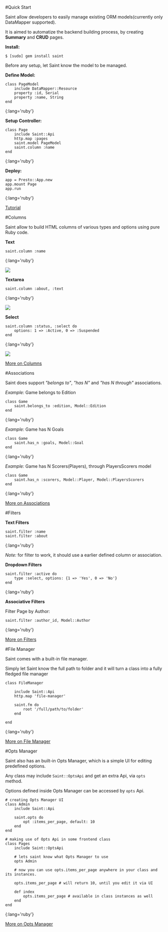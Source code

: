 #Quick Start

Saint allow developers to easily manage existing ORM models(currently only DataMapper supported).

It is aimed to automatize the backend building process, by creating **Summary** and **CRUD** pages.

**Install:**

    $ [sudo] gem install saint

Before any setup, let Saint know the model to be managed.

**Define Model:**

    class PageModel
        include DataMapper::Resource
        property :id, Serial
        property :name, String
    end
{:lang='ruby'}

**Setup Controller:**

    class Page
        include Saint::Api
        http.map :pages
        saint.model PageModel
        saint.column :name
    end
{:lang='ruby'}

**Deploy:**

    app = Presto::App.new
    app.mount Page
    app.run
{:lang='ruby'}

[Tutorial](http://demo.saintrb.org/)

#Columns

Saint allow to build HTML columns of various types and options using pure Ruby code.

**Text**

    saint.column :name
{:lang='ruby'}

<div class="screenshot-container">
<img src="http://saintrb.org/screenshots/columns/page-name.png" class="screenshot" />
</div>

**Textarea**

    saint.column :about, :text
{:lang='ruby'}

<div class="screenshot-container">
<img src="http://saintrb.org/screenshots/columns/page-meta_title.png" class="screenshot" />
</div>

**Select**

    saint.column :status, :select do
        options: 1 => :Active, 0 => :Suspended
    end
{:lang='ruby'}

<div class="screenshot-container">
<img src="http://saintrb.org/screenshots/columns/select.png" class="screenshot" />
</div>

[More on Columns](http://saintrb.org/Columns.md)


#Associations

Saint does support *"belongs to"*, *"has N"* and *"has N through"* associations.

*Example:* Game belongs to Edition

    class Game
        saint.belongs_to :edition, Model::Edition
    end
{:lang='ruby'}

*Example:*  Game has N Goals

    class Game
        saint.has_n :goals, Model::Goal
    end
{:lang='ruby'}

*Example:* Game has N Scorers(Players), through PlayersScorers model

    class Game
        saint.has_n :scorers, Model::Player, Model::PlayersScorers
    end
{:lang='ruby'}

[More on Associations](http://saintrb.org/Associations.md)

#Filters

**Text Filters**

    saint.filter :name
    saint.filter :about
{:lang='ruby'}

*Note:* for filter to work, it should use a earlier defined column or association.

**Dropdown Filters**

    saint.filter :active do
        type :select, options: {1 => 'Yes', 0 => 'No'}
    end
{:lang='ruby'}

**Associative Filters**

Filter Page by Author:

    saint.filter :author_id, Model::Author
{:lang='ruby'}

[More on Filters](http://saintrb.org/Filters.md)

#File Manager

Saint comes with a built-in file manager.

Simply let Saint know the full path to folder and it will turn a class into a fully fledged file manager

    class FileManager

        include Saint::Api
        http.map 'file-manager'

        saint.fm do
            root '/full/path/to/folder'
        end

    end
{:lang='ruby'}

[More on File Manager](http://saintrb.org/FileManager.md)


#Opts Manager

Saint also has an built-in Opts Manager, which is a simple UI for editing predefined options.

Any class may include `Saint::OptsApi` and get an extra Api, via `opts` method.

Options defined inside Opts Manager can be accessed by `opts` Api.

    # creating Opts Manager UI
    class Admin
        include Saint::Api

        saint.opts do
            opt :items_per_page, default: 10
        end
    end

    # making use of Opts Api in some frontend class
    class Pages
        include Saint::OptsApi

        # lets saint know what Opts Manager to use
        opts Admin

        # now you can use opts.items_per_page anywhere in your class and its instances.

        opts.items_per_page # will return 10, until you edit it via UI

        def index
            opts.items_per_page # available in class instances as well
        end
    end
{:lang='ruby'}

[More on Opts Manager](http://saintrb.org/OptsManager.md)
